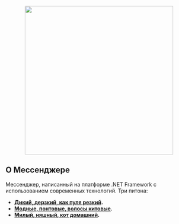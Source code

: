 <p align="center"><img src="https://i-love-png.com/images/anime_logo_png_44275.png" width="400"></p>

## О Мессенджере

Мессенджер, написанный на платформе .NET Framework с использованием современных технологий. Три питона:

- **[Дикий, дерзкий, как пуля резкий](https://vk.com/id236040700).**
- **[Модные, понтовые, волосы китовые](https://vk.com/id548482350).**
- **[Милый, няшный, кот домашний](https://vk.com/id301455678).**